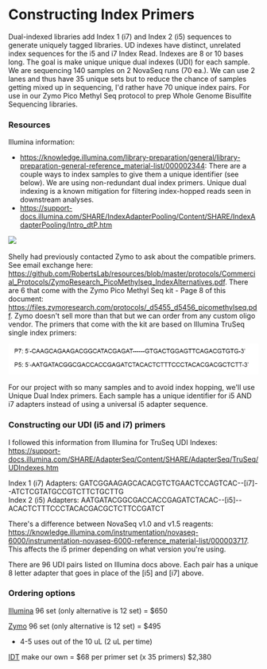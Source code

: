 # Constructing Index Primers 

Dual-indexed libraries add Index 1 (i7) and Index 2 (i5) sequences to generate uniquely tagged libraries. UD indexes have distinct, unrelated index sequences for the i5 and i7 Index Read. Indexes are 8 or 10 bases long. The goal is make unique unique dual indexes (UDI) for each sample. We are sequencing 140 samples on 2 NovaSeq runs (70 ea.). We can use 2 lanes and thus have 35 unique sets but to reduce the chance of samples getting mixed up in sequencing, I'd rather have 70 unique index pairs. For use in our Zymo Pico Methyl Seq protocol to prep Whole Genome Bisulfite Sequencing libraries. 

### Resources 

Illumina information: 
- https://knowledge.illumina.com/library-preparation/general/library-preparation-general-reference_material-list/000002344: There are a couple ways to index samples to give them a unique identifier (see below). We are using non-redundant dual index primers. Unique dual indexing is a known mitigation for filtering index-hopped reads seen in downstream analyses.   
- https://support-docs.illumina.com/SHARE/IndexAdapterPooling/Content/SHARE/IndexAdapterPooling/Intro_dtP.htm 

![](https://298777846-files.gitbook.io/~/files/v0/b/gitbook-x-prod.appspot.com/o/spaces%2FGM9W2DuBTgEXv1ClCm8H%2Fuploads%2Fgit-blob-00b3b29c9f0da2e89fea3792fae389344e364f25%2Fimage1.png?alt=media)

Shelly had previously contacted Zymo to ask about the compatible primers. See email exchange here: https://github.com/RobertsLab/resources/blob/master/protocols/Commercial_Protocols/ZymoResearch_PicoMethylseq_IndexAlternatives.pdf. There are 6 that come with the Zymo Pico Methyl Seq kit - Page 8 of this document: https://files.zymoresearch.com/protocols/_d5455_d5456_picomethylseq.pdf. Zymo doesn't sell more than that but we can order from any custom oligo vendor. The primers that come with the kit are based on Illumina TruSeq single index primers:

![](https://github.com/emmastrand/GMGI_Notebook/blob/main/images/UDI%20oligo%20index%20primers.png?raw=true)

For our project with so many samples and to avoid index hopping, we'll use Unique Dual Index primers. Each sample has a unique identifier for i5 AND i7 adapters instead of using a universal i5 adapter sequence. 

### Constructing our UDI (i5 and i7) primers 

I followed this information from Illumina for TruSeq UDI Indexes: https://support-docs.illumina.com/SHARE/AdapterSeq/Content/SHARE/AdapterSeq/TruSeq/UDIndexes.htm 

Index 1 (i7) Adapters: GATCGGAAGAGCACACGTCTGAACTCCAGTCAC--[i7]--ATCTCGTATGCCGTCTTCTGCTTG  
Index 2 (i5) Adapters: AATGATACGGCGACCACCGAGATCTACAC--[i5]--ACACTCTTTCCCTACACGACGCTCTTCCGATCT  

There's a difference between NovaSeq v1.0 and v1.5 reagents: https://knowledge.illumina.com/instrumentation/novaseq-6000/instrumentation-novaseq-6000-reference_material-list/000003717. This affects the i5 primer depending on what version you're using. 

There are 96 UDI pairs listed on Illumina docs above. Each pair has a unique 8 letter adapter that goes in place of the [i5] and [i7] above. 

### Ordering options 

[Illumina](https://emea.illumina.com/products/by-type/sequencing-kits/library-prep-kits/truseq-dna-pcr-free.html) 96 set (only alternative is 12 set) = $650  

[Zymo](https://www.zymoresearch.com/products/zymo-seq-udi-primer-sets) 96 set (only alternative is 12 set) = $495  
- 4-5 uses out of the 10 uL (2 uL per time)  

[IDT](https://www.idtdna.com/pages/products/next-generation-sequencing/workflow/xgen-ngs-library-preparation/ngs-adapters-indexing-primers) make our own = $68 per primer set (x 35 primers) $2,380  
